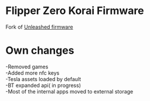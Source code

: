 
# Flipper Zero Korai Firmware

  Fork of [Unleashed firmware](https://github.com/darkflippers/unleashed-firmware) 

# Own changes  
-Removed games   
-Added more nfc keys  
-Tesla assets loaded by default  
-BT expanded api( in progress)  
-Most of the internal apps moved to external storage  

